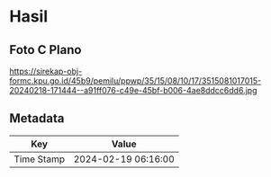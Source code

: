 # Hasil

## Foto C Plano

https://sirekap-obj-formc.kpu.go.id/45b9/pemilu/ppwp/35/15/08/10/17/3515081017015-20240218-171444--a91ff076-c49e-45bf-b006-4ae8ddcc6dd6.jpg


## Metadata

| Key        | Value               |
| ---------- | ------------------- |
| Time Stamp | 2024-02-19 06:16:00 |



